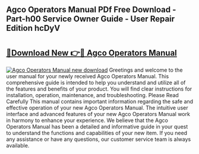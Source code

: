 ## Agco Operators Manual PDf Free Download - Part-h00 Service Owner Guide - User Repair Edition hcDyV

# <h2><a href="http://bc7076.oget.top/?id=Agco+Operators+Manual">🔗Download New 👉🔴 Agco Operators Manual</a></h2>

[![Agco Operators Manual new download](https://i.imgur.com/5g1atiW.png)](http://bc7076.oget.top/?id=Agco+Operators+Manual)
Greetings and welcome to the user manual for your newly received Agco Operators Manual. This comprehensive guide is intended to help you understand and utilize all of the features and benefits of your product. You will find clear instructions for installation, operation, maintenance, and troubleshooting. Please Read Carefully This manual contains important information regarding the safe and effective operation of your new Agco Operators Manual. The intuitive user interface and advanced features of your new Agco Operators Manual work in harmony to enhance your experience. We believe that the Agco Operators Manual has been a detailed and informative guide in your quest to understand the functions and capabilities of your new item. If you need any assistance or have any questions, our customer service team is always available.
